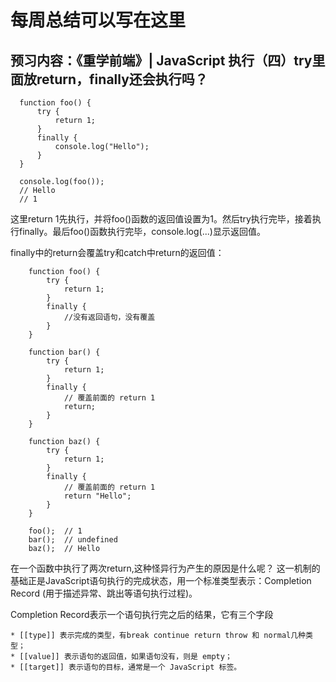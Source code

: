 # 每周总结可以写在这里

## 预习内容：《重学前端》| JavaScript 执行（四）try里面放return，finally还会执行吗？

```
  function foo() {
      try {
          return 1;
      }
      finally {
          console.log("Hello");
      }
  }

  console.log(foo());
  // Hello
  // 1
```

这里return 1先执行，并将foo()函数的返回值设置为1。然后try执行完毕，接着执行finally。最后foo()函数执行完毕，console.log(...)显示返回值。


finally中的return会覆盖try和catch中return的返回值：

```
    function foo() {
        try {
            return 1;
        }
        finally {
            //没有返回语句，没有覆盖
        }
    }

    function bar() {
        try {
            return 1;
        }
        finally {
            // 覆盖前面的 return 1
            return;
        }
    }

    function baz() {
        try {
            return 1;
        }
        finally {
            // 覆盖前面的 return 1
            return "Hello";
        }
    }

    foo();  // 1
    bar();  // undefined
    baz();  // Hello
```


在一个函数中执行了两次return,这种怪异行为产生的原因是什么呢？
这一机制的基础正是JavaScript语句执行的完成状态，用一个标准类型表示：Completion Record (用于描述异常、跳出等语句执行过程)。

Completion Record表示一个语句执行完之后的结果，它有三个字段

    * [[type]] 表示完成的类型，有break continue return throw 和 normal几种类型；
    * [[value]] 表示语句的返回值，如果语句没有，则是 empty；
    * [[target]] 表示语句的目标，通常是一个 JavaScript 标签。